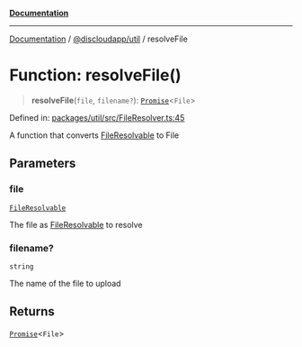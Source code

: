 [**Documentation**](../../../README.md)

***

[Documentation](../../../packages.md) / [@discloudapp/util](../README.md) / resolveFile

# Function: resolveFile()

> **resolveFile**(`file`, `filename?`): [`Promise`](https://developer.mozilla.org/docs/Web/JavaScript/Reference/Global_Objects/Promise)\<`File`\>

Defined in: [packages/util/src/FileResolver.ts:45](https://github.com/discloud/discloud.app/blob/ff86a7704bdfa4b9011141068419f0a48ab50b8b/packages/util/src/FileResolver.ts#L45)

A function that converts [FileResolvable](../type-aliases/FileResolvable.md) to File

## Parameters

### file

[`FileResolvable`](../type-aliases/FileResolvable.md)

The file as [FileResolvable](../type-aliases/FileResolvable.md) to resolve

### filename?

`string`

The name of the file to upload

## Returns

[`Promise`](https://developer.mozilla.org/docs/Web/JavaScript/Reference/Global_Objects/Promise)\<`File`\>
